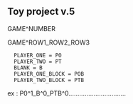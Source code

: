 Toy project v.5
---

GAME^NUMBER

GAME^ROW1_ROW2_ROW3
```
  PLAYER_ONE = PO
  PLAYER_TWO = PT
  BLANK = B
  PLAYER_ONE_BLOCK = POB
  PLAYER_TWO_BLOCK = PTB
```
ex : P0^1_B^0_PTB^0................................
